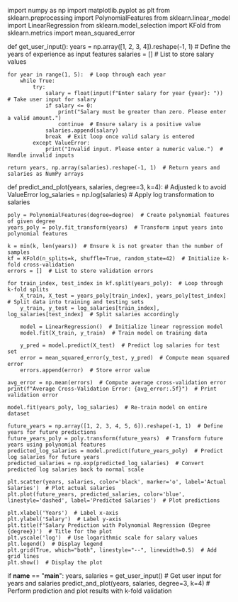 import numpy as np
import matplotlib.pyplot as plt
from sklearn.preprocessing import PolynomialFeatures
from sklearn.linear_model import LinearRegression
from sklearn.model_selection import KFold
from sklearn.metrics import mean_squared_error

def get_user_input():
    years = np.array([1, 2, 3, 4]).reshape(-1, 1)  # Define the years of experience as input features
    salaries = []  # List to store salary values

    for year in range(1, 5):  # Loop through each year
        while True:
            try:
                salary = float(input(f"Enter salary for year {year}: "))  # Take user input for salary
                if salary <= 0:
                    print("Salary must be greater than zero. Please enter a valid amount.")
                    continue  # Ensure salary is a positive value
                salaries.append(salary)
                break  # Exit loop once valid salary is entered
            except ValueError:
                print("Invalid input. Please enter a numeric value.")  # Handle invalid inputs

    return years, np.array(salaries).reshape(-1, 1)  # Return years and salaries as NumPy arrays

def predict_and_plot(years, salaries, degree=3, k=4):  # Adjusted k to avoid ValueError
    log_salaries = np.log(salaries)  # Apply log transformation to salaries

    poly = PolynomialFeatures(degree=degree)  # Create polynomial features of given degree
    years_poly = poly.fit_transform(years)  # Transform input years into polynomial features

    k = min(k, len(years))  # Ensure k is not greater than the number of samples
    kf = KFold(n_splits=k, shuffle=True, random_state=42)  # Initialize k-fold cross-validation
    errors = []  # List to store validation errors

    for train_index, test_index in kf.split(years_poly):  # Loop through k-fold splits
        X_train, X_test = years_poly[train_index], years_poly[test_index]  # Split data into training and testing sets
        y_train, y_test = log_salaries[train_index], log_salaries[test_index]  # Split salaries accordingly

        model = LinearRegression()  # Initialize linear regression model
        model.fit(X_train, y_train)  # Train model on training data

        y_pred = model.predict(X_test)  # Predict log salaries for test set
        error = mean_squared_error(y_test, y_pred)  # Compute mean squared error
        errors.append(error)  # Store error value

    avg_error = np.mean(errors)  # Compute average cross-validation error
    print(f"Average Cross-Validation Error: {avg_error:.5f}")  # Print validation error

    model.fit(years_poly, log_salaries)  # Re-train model on entire dataset

    future_years = np.array([1, 2, 3, 4, 5, 6]).reshape(-1, 1)  # Define years for future predictions
    future_years_poly = poly.transform(future_years)  # Transform future years using polynomial features
    predicted_log_salaries = model.predict(future_years_poly)  # Predict log salaries for future years
    predicted_salaries = np.exp(predicted_log_salaries)  # Convert predicted log salaries back to normal scale

    plt.scatter(years, salaries, color='black', marker='o', label='Actual Salaries')  # Plot actual salaries
    plt.plot(future_years, predicted_salaries, color='blue', linestyle='dashed', label='Predicted Salaries')  # Plot predictions

    plt.xlabel('Years')  # Label x-axis
    plt.ylabel('Salary')  # Label y-axis
    plt.title(f'Salary Prediction with Polynomial Regression (Degree {degree})')  # Title for the plot
    plt.yscale('log')  # Use logarithmic scale for salary values
    plt.legend()  # Display legend
    plt.grid(True, which="both", linestyle="--", linewidth=0.5)  # Add grid lines
    plt.show()  # Display the plot

if __name__ == "__main__":
    years, salaries = get_user_input()  # Get user input for years and salaries
    predict_and_plot(years, salaries, degree=3, k=4)  # Perform prediction and plot results with k-fold validation
